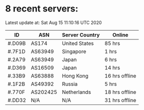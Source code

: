 # 8 recent servers:

Latest update at: Sat Aug 15 11:10:16 UTC 2020

| ID | ASN | Server Country | Online |
| -- | --- | -------------- | ------ |
| #.D09B | AS174 | United States | 85 hrs |
| #.7F1D | AS63949 | Singapore | 1 hrs |
| #.2A79 | AS63949 | Japan | 6 hrs |
| #.D369 | AS16509 | Japan | 14 hrs |
| #.33B9 | AS63888 | Hong Kong | 16 hrs offline |
| #.1F2B | AS49392 | Russia | 5 hrs |
| #.770F | AS202425 | Netherlands | 18 hrs offline |
| #.DD32 | N/A | N/A | 31 hrs offline |

